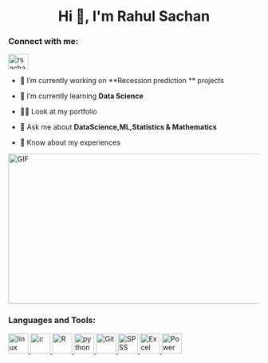 <!DOCTYPE html>
<html lang="en">
<head>
    <meta charset="UTF-8">
    <meta http-equiv="X-UA-Compatible" content="IE=edge">
    <meta name="viewport" content="width=device-width, initial-scale=1.0">

<body>
    <h1 align="center">Hi 👋, I'm Rahul Sachan</h1>

<h3 align="left">Connect with me:</h3>
<p align="left">
<a href="https://www.linkedin.com/in/rahul-sachan-320a86155/" target="blank"><img align="center" src="https://raw.githubusercontent.com/rahuldkjain/github-profile-readme-generator/master/src/images/icons/Social/linked-in-alt.svg" alt="rsachanmugul" height="30" width="40" /></a>
</p>

- 🔭 I’m currently working on **Recession prediction ** projects

- 🌱 I’m currently learning **Data Science**

- 👨‍💻 Look at my portfolio

- 💬 Ask me about **DataScience,ML,Statistics & Mathematics**

- 📄 Know about my experiences 
<img class="align" align="center" alt="GIF" src="https://tecnico.ulisboa.pt/files/2021/11/curso-de-especializacao-data-science-e-analise-nao-supervisionada-1140x641.jpg" width="700" height="300" />

<h3 align="left">Languages and Tools:</h3>
<p align="left"> 
<a href="https://www.linux.org/" target="_blank" rel="noreferrer"> <img src="https://upload.wikimedia.org/wikipedia/commons/f/f1/Icons8_flat_linux.svg" alt="linux" width="40" height="40"/> </a>
<a href="https://www.cprogramming.com/" target="_blank" rel="noreferrer"> <img src="https://upload.wikimedia.org/wikipedia/commons/1/18/C_Programming_Language.svg" alt="c" width="40" height="40"/> </a> 
<a href="https://posit.co/download/rstudio-desktop" target="_blank" rel="noreferrer"> <img src="https://www.r-project.org/logo/Rlogo.svg" alt="R " width="40" height="40"/> </a> 
<a href="https://www.python.org" target="_blank" rel="noreferrer"> <img src="https://upload.wikimedia.org/wikipedia/commons/1/1f/Python_logo_01.svg" alt="python" width="40" height="40"/> </a> 
<a href="https://git-scm.com/" target="_blank" rel="noreferrer"> <img src="https://git-scm.com/images/logos/downloads/Git-Icon-1788C.svg" alt="Git " width="40" height="40"/> </a>
<a href="https://www.ibm.com/products/spss-statistics" target="_blank" rel="noreferrer"> <img src="https://upload.wikimedia.org/wikipedia/commons/e/ea/SPSS_logo.svg" alt="SPSS " width="40" height="40"/> </a>
<a href="https://www.microsoft.com/en-in/microsoft-365/excel" target="_blank" rel="noreferrer"> <img src="https://upload.wikimedia.org/wikipedia/commons/3/34/Microsoft_Office_Excel_%282019%E2%80%93present%29.svg" alt="Excel " width="40" height="40"/> </a>
<a href="https://powerbi.microsoft.com/en-in" target="_blank" rel="noreferrer"> <img src="https://upload.wikimedia.org/wikipedia/commons/c/cf/New_Power_BI_Logo.svg" alt="Power BI " width="40" height="40"/> </a>
</body>
</html>


<!--
**rsachanmugul/rsachanmugul** is a ✨ _special_ ✨ repository because its `README.md` (this file) appears on your GitHub profile.

Here are some ideas to get you started:

- 🔭 I’m currently working on ...
- 🌱 I’m currently learning ...
- 👯 I’m looking to collaborate on ...
- 🤔 I’m looking for help with ...
- 💬 Ask me about ...
- 📫 How to reach me: ...
- 😄 Pronouns: ...
- ⚡ Fun fact: ...
-->
